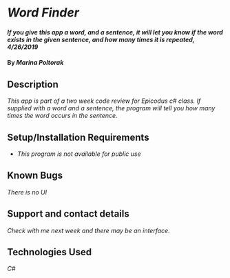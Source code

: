 # _Word Finder_

#### _If you give this app a word, and a sentence, it will let you know if the word exists in the given sentence, and how many times it is repeated, 4/26/2019_

#### By _**Marina Poltorak**_

## Description

_This app is part of a two week code review for Epicodus c# class. If supplied with a word and a sentence, the program will tell you how many times the word occurs in the sentence._

## Setup/Installation Requirements

* _This program is not available for public use_

## Known Bugs

_There is no UI_

## Support and contact details

_Check with me next week and there may be an interface._

## Technologies Used

_C#_
